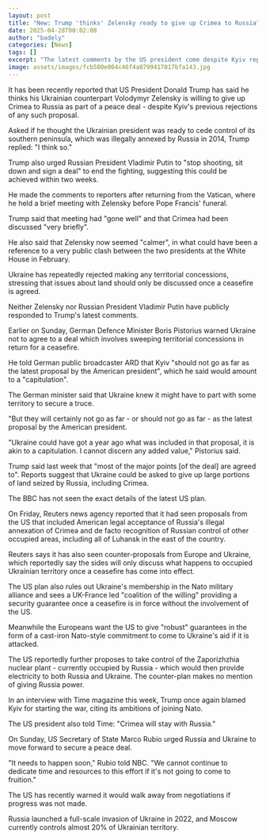 ```yaml
---
layout: post
title: "New: Trump 'thinks' Zelensky ready to give up Crimea to Russia"
date: 2025-04-28T00:02:08
author: "badely"
categories: [News]
tags: []
excerpt: "The latest comments by the US president come despite Kyiv repeatedly rejecting ceding the peninsula."
image: assets/images/fcb500e004c46f4a0799417017bfa143.jpg
---
```


It has been recently reported that US President Donald Trump has said he thinks his Ukrainian counterpart Volodymyr Zelensky is willing to give up Crimea to Russia as part of a peace deal - despite Kyiv's previous rejections of any such proposal.

Asked if he thought the Ukrainian president was ready to cede control of its southern peninsula, which was illegally annexed by Russia in 2014, Trump replied: "I think so."

Trump also urged Russian President Vladimir Putin to "stop shooting, sit down and sign a deal" to end the fighting, suggesting this could be achieved within two weeks. 

He made the comments to reporters after returning from the Vatican, where he held a brief meeting with Zelensky before Pope Francis' funeral.

Trump said that meeting had "gone well" and that Crimea had been discussed "very briefly". 

He also said that Zelensky now seemed "calmer", in what could have been a reference to a very public clash between the two presidents at the White House in February.

Ukraine has repeatedly rejected making any territorial concessions, stressing that issues about land should only be discussed once a ceasefire is agreed.

Neither Zelensky nor Russian President Vladimir Putin have publicly responded to Trump's latest comments.

Earlier on Sunday, German Defence Minister Boris Pistorius warned Ukraine not to agree to a deal which involves sweeping territorial concessions in return for a ceasefire.

He told German public broadcaster ARD that Kyiv "should not go as far as the latest proposal by the American president", which he said would amount to a "capitulation".

The German minister said that Ukraine knew it might have to part with some territory to secure a truce. 

"But they will certainly not go as far - or should not go as far - as the latest proposal by the American president.

"Ukraine could have got a year ago what was included in that proposal, it is akin to a capitulation. I cannot discern any added value," Pistorius said.

Trump said last week that "most of the major points [of the deal] are agreed to". Reports suggest that Ukraine could be asked to give up large portions of land seized by Russia, including Crimea.

The BBC has not seen the exact details of the latest US plan. 

On Friday, Reuters news agency reported that it had seen proposals from the US that included American legal acceptance of Russia's illegal annexation of Crimea and de facto recognition of Russian control of other occupied areas, including all of Luhansk in the east of the country.

Reuters says it has also seen counter-proposals from Europe and Ukraine, which reportedly say the sides will only discuss what happens to occupied Ukrainian territory once a ceasefire has come into effect. 

The US plan also rules out Ukraine's membership in the Nato military alliance and sees a UK-France led "coalition of the willing" providing a security guarantee once a ceasefire is in force without the involvement of the US. 

Meanwhile the Europeans want the US to give "robust" guarantees in the form of a cast-iron Nato-style commitment to come to Ukraine's aid if it is attacked.

The US reportedly further proposes to take control of the Zaporizhzhia nuclear plant - currently occupied by Russia - which would then provide electricity to both Russia and Ukraine. The counter-plan makes no mention of giving Russia power.

In an interview with Time magazine this week, Trump once again blamed Kyiv for starting the war, citing its ambitions of joining Nato.

The US president also told Time: "Crimea will stay with Russia."

On Sunday, US Secretary of State Marco Rubio urged Russia and Ukraine to move forward to secure a peace deal. 

"It needs to happen soon," Rubio told NBC. "We cannot continue to dedicate time and resources to this effort if it's not going to come to fruition."

The US has recently warned it would walk away from negotiations if progress was not made. 

Russia launched a full-scale invasion of Ukraine in 2022, and Moscow currently controls almost 20% of Ukrainian territory.

